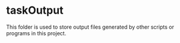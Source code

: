 # taskOutput
This folder is used to store output files generated by other scripts or programs in this project.